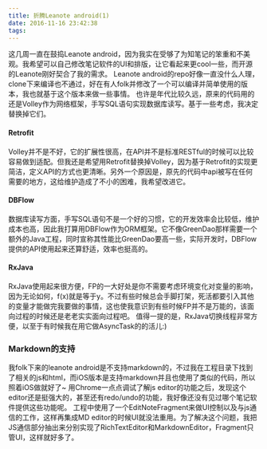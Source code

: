```yaml
---
title: 折腾Leanote android(1)
date: 2016-11-16 23:42:38
tags:
---
```

这几周一直在鼓捣Leanote android，因为我实在受够了为知笔记的笨重和不美观。我希望可以自己修改笔记软件的UI和排版，让它看起来更cool一些，而开源的Leanote刚好契合了我的需求。
Leanote android的repo好像一直没什么人理，clone下来编译也不通过，好在有人folk并修改了一个可以编译并简单使用的版本，我也就基于这个版本来做一些事情。
也许是年代比较久远，原来的代码用的还是Volley作为网络框架，手写SQL语句实现数据库读写。基于一些考虑，我决定替换掉它们。
#### Retrofit
Volley并不是不好，它的扩展性很高，在API并不是标准RESTful的时候可以比较容易做到适配。但我还是希望用Retrofit替换掉Volley，因为基于Retrofit的实现更简洁，定义API的方式也更清晰。另外一个原因是，原先的代码中api被写在任何需要的地方，这给维护造成了不小的困难，我希望改进它。
#### DBFlow
数据库读写方面，手写SQL语句不是一个好的习惯，它的开发效率会比较低，维护成本也高，因此我打算用DBFlow作为ORM框架。它不像GreenDao那样需要一个额外的Java工程，同时宣称其性能比GreenDao要高一些，实际开发时，DBFlow提供的API使用起来还算舒适，效率也挺高的。
#### RxJava
RxJava使用起来很方便，FP的一大好处是你不需要考虑环境变化对变量的影响，因为无论如何，f(x)就是等于y。不过有些时候总会手脚打架，死活都要引入其他的变量才能做完我要做的事情，这也使我意识到有些时候FP并不是万能的，该面向过程的时候还是老老实实面向过程吧。
值得一提的是，RxJava切换线程非常方便，以至于有时候我在用它做AsyncTask的的活儿:)
### Markdown的支持
我folk下来的leanote android是不支持markdown的，不过我在工程目录下找到了相关的js和html，而iOS版本是支持markdown并且也使用了类似的代码，所以照着iOS做就好了~
用Chrome一点点调试了解js editor的功能之后，发现这个editor还是挺强大的，甚至还有redo/undo的功能，我好像还没有见过哪个笔记软件提供这些功能呢。
工程中使用了一个EditNoteFragment来做UI控制以及与js通信的工作，这样再集成MD editor的时候UI就没法重用。为了解决这个问题，我把JS通信部分抽出来分别实现了RichTextEditor和MarkdownEditor，Fragment只管UI，这样就好多了。
